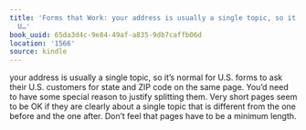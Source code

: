```yaml
---
title: 'Forms that Work: your address is usually a single topic, so it’s normal for
  U…'
book_uuid: 65da3d4c-9e84-49af-a835-9db7caffb06d
location: '1566'
source: kindle
---
```


your address is usually a single topic, so it’s normal for U.S. forms to ask their U.S. customers for state and ZIP code on the same page. You’d need to have some special reason to justify splitting them. Very short pages seem to be OK if they are clearly about a single topic that is different from the one before and the one after. Don’t feel that pages have to be a minimum length.